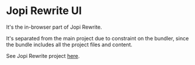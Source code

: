 # Jopi Rewrite UI

It's the in-browser part of Jopi Rewrite.

It's separated from the main project due to constraint on the bundler, since the bundle includes
all the project files and content.

See Jopi Rewrite project [here](https://github.com/johanpiquet/jopi-rewrite).